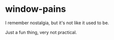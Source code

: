 # window-pains
I remember nostalgia, but it's not like it used to be.

Just a fun thing, very not practical.
